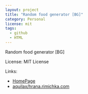 ```yaml
---
layout: project
title: "Random food generator [BG]"
category: Personal
license: mit
tags:
  - github
  - HTML
---
```


Random food generator [BG]

License: MIT License

Links:

* [HomePage](https://hrana.rimichka.com/)
* [aquilax/hrana.rimichka.com](https://github.com/aquilax/hrana.rimichka.com)
